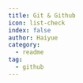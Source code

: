 ```yaml
---
title: Git & Github
icon: list-check
index: false
author: Haiyue
category:
  - readme
tag: 
  - github
---
```




